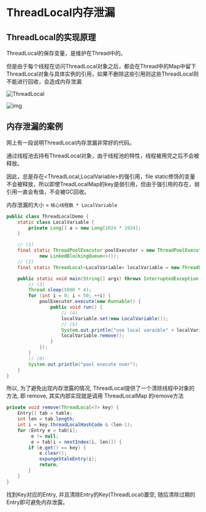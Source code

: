 # ThreadLocal内存泄漏

## ThreadLocal的实现原理

ThreadLocal的保存变量，是维护在Thread中的。

但是由于每个线程在访问ThreadLocal对象之后，都会在Thread中的Map中留下ThreadLocal对象与具体实例的引用，如果不删除这些引用则这些ThreadLocal则不能进行回收，会造成内存泄漏

![ThreadLocal](https://www.shiyitopo.tech/uPic/ThreadLocal.png)



![img](https://www.shiyitopo.tech/uPic/Cgq2xl5Pld-AHFhJAADLtGXmSxc833.png)

## 内存泄漏的案例

网上有一段说明ThreadLocal内存泄漏非常好的代码。

通过线程池去持有ThreadLocal对象，由于线程池的特性，线程被用完之后不会被释放。

因此，总是存在<ThreadLocal,LocalVariable>的强引用，file static修饰的变量不会被释放，所以即使TreadLocalMap的key是弱引用，但由于强引用的存在，弱引用一直会有值，不会被GC回收。

内存泄漏的大小 = `核心线程数 * LocalVariable` 

```java
public class ThreadLocalDemo {
    static class LocalVariable {
        private Long[] a = new Long[1024 * 1024];
    }

    // (1)
    final static ThreadPoolExecutor poolExecutor = new ThreadPoolExecutor(5, 5, 1, TimeUnit.MINUTES,
            new LinkedBlockingQueue<>());
    // (2)
    final static ThreadLocal<LocalVariable> localVariable = new ThreadLocal<LocalVariable>();

    public static void main(String[] args) throws InterruptedException {
        // (3)
        Thread.sleep(5000 * 4);
        for (int i = 0; i < 50; ++i) {
            poolExecutor.execute(new Runnable() {
                public void run() {
                    // (4)
                    localVariable.set(new LocalVariable());
                    // (5)
                    System.out.println("use local varaible" + localVariable.get());
                    localVariable.remove();
                }
            });
        }
        // (6)
        System.out.println("pool execute over");
    }
}
```

所以, 为了避免出现内存泄露的情况, ThreadLocal提供了一个清除线程中对象的方法, 即 remove, 其实内部实现就是调用 ThreadLocalMap 的remove方法

```java
private void remove(ThreadLocal<?> key) {
    Entry[] tab = table;
    int len = tab.length;
    int i = key.threadLocalHashCode & (len-1);
    for (Entry e = tab[i];
         e != null;
         e = tab[i = nextIndex(i, len)]) {
        if (e.get() == key) {
            e.clear();
            expungeStaleEntry(i);
            return;
        }
    }
}

```

找到Key对应的Entry, 并且清除Entry的Key(ThreadLocal)置空, 随后清除过期的Entry即可避免内存泄露。
